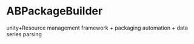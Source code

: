 # ABPackageBuilder
unity+Resource management framework + packaging automation + data series parsing

